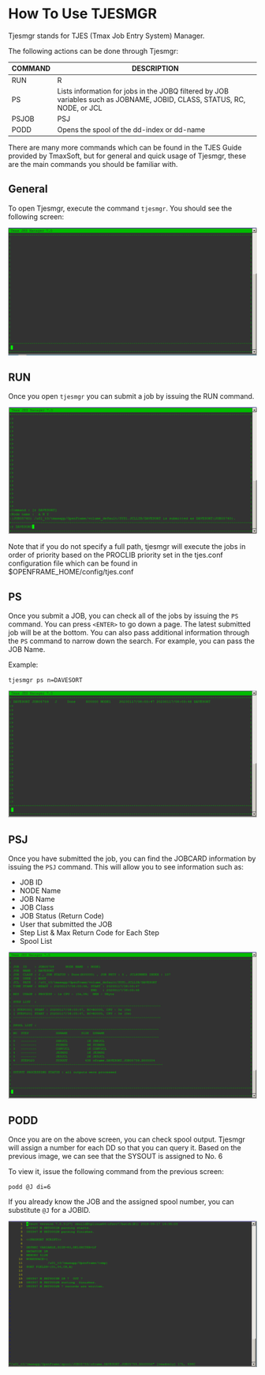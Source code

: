 # How To Use TJESMGR

Tjesmgr stands for TJES (Tmax Job Entry System) Manager.

The following actions can be done through Tjesmgr:

| COMMAND     | DESCRIPTION                                                                                                              |
|-------------|--------------------------------------------------------------------------------------------------------------------------|
| RUN | R     | Submit a Batch Job                                                                                                       |
| PS          | Lists information for jobs in the JOBQ filtered by JOB variables such as JOBNAME, JOBID, CLASS, STATUS, RC, NODE, or JCL |
| PSJOB | PSJ | Prints detailed information of a specific JOB ID                                                                         |
| PODD        | Opens the spool of the dd-index or dd-name                                                                               |

There are many more commands which can be found in the TJES Guide provided by TmaxSoft, but for general and quick usage of Tjesmgr, these are the main commands you should be familiar with.



## General

To open Tjesmgr, execute the command ```tjesmgr```. You should see the following screen:

![alt-text](./reference_images/tjesmgr_main.PNG "Tjesmgr Main Screen")

## RUN

Once you open ```tjesmgr``` you can submit a job by issuing the RUN command.

![alt-text](./reference_images/tjesmgr_run.PNG "Tjesmgr RUN Job")

Note that if you do not specify a full path, tjesmgr will execute the jobs in order of priority based on the PROCLIB priority set in the tjes.conf configuration file which can be found in $OPENFRAME_HOME/config/tjes.conf

## PS

Once you submit a JOB, you can check all of the jobs by issuing the ```PS``` command. You can press ```<ENTER>``` to go down a page. The latest submitted job will be at the bottom. You can also pass additional information through the ```PS``` command to narrow down the search. For example, you can pass the JOB Name. 

Example:

```
tjesmgr ps n=DAVESORT
```

![alt-text](./reference_images/tjesmgr_ps.PNG "Tjesmgr PS Screen")

## PSJ

Once you have submitted the job, you can find the JOBCARD information by issuing the ```PSJ``` command. This will allow you to see information such as:

* JOB ID
* NODE Name
* JOB Name
* JOB Class
* JOB Status (Return Code)
* User that submitted the JOB
* Step List & Max Return Code for Each Step
* Spool List

![alt-text](./reference_images/tjesmgr_psj.PNG "Tjesmgr PSJ Screen")

## PODD

Once you are on the above screen, you can check spool output. Tjesmgr will assign a number for each DD so that you can query it. Based on the previous image, we can see that the SYSOUT is assigned to No. 6

To view it, issue the following command from the previous screen:

```
podd @J di=6
```

If you already know the JOB and the assigned spool number, you can substitute ```@J``` for a JOBID.

![alt-text](./reference_images/tjesmgr_podd.PNG "Tjesmgr PODD Screen")

